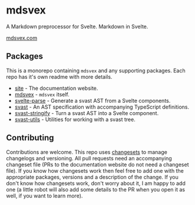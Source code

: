 # mdsvex

A Markdown preprocessor for Svelte. Markdown in Svelte.

[mdsvex.com](https://mdsvex.com)

## Packages

This is a monorepo containing `mdsvex` and any supporting packages. Each repo has it's own readme with more details.

- [site](https://github.com/pngwn/MDsveX/tree/master/packages/site) - The documentation website.
- [mdsvex](https://github.com/pngwn/MDsveX/tree/master/packages/mdsvex) - `mdsvex` itself.
- [svelte-parse](https://github.com/pngwn/MDsveX/tree/master/packages/svelte-parse) - Generate a svast AST from a Svelte components.
- [svast](https://github.com/pngwn/MDsveX/tree/master/packages/svast) - An AST specification with accompanying TypeScript definitions.
- [svast-stringify](https://github.com/pngwn/MDsveX/tree/master/packages/svast-stringify) - Turn a svast AST into a Svelte component.
- [svast-utils](https://github.com/pngwn/MDsveX/tree/master/packages/svast-utils) - Utilities for working with a svast tree.

## Contributing

Contributions are welcome. This repo uses [changesets](https://github.com/atlassian/changesets) to manage changelogs and versioning. All pull requests need an accompanying changeset file (PRs to the documentation website do not need a changeset file). If you know how changesets work then feel free to add one with the appropriate packages, versions and a description of the change. If you don't know how changesets work, don't worry about it, I am happy to add one (a little robot will also add some details to the PR when you open it as well, if you want to learn more).
